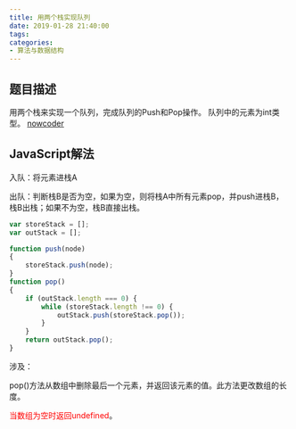 ```yaml
---
title: 用两个栈实现队列
date: 2019-01-28 21:40:00
tags:
categories:
- 算法与数据结构
---
```


## 题目描述
用两个栈来实现一个队列，完成队列的Push和Pop操作。 队列中的元素为int类型。
[nowcoder](https://www.nowcoder.com/practice/8a19cbe657394eeaac2f6ea9b0f6fcf6?tpId=13&tqId=11157&tPage=1&rp=1&ru=/ta/coding-interviews&qru=/ta/coding-interviews/question-ranking)


## JavaScript解法

入队：将元素进栈A

出队：判断栈B是否为空，如果为空，则将栈A中所有元素pop，并push进栈B，栈B出栈；如果不为空，栈B直接出栈。

```javascript
var storeStack = [];
var outStack = [];

function push(node)
{
    storeStack.push(node);
}
function pop()
{
    if (outStack.length === 0) {
        while (storeStack.length !== 0) {
            outStack.push(storeStack.pop());
        }
    }
    return outStack.pop();
}
```

涉及：

pop()方法从数组中删除最后一个元素，并返回该元素的值。此方法更改数组的长度。

<font color="red">当数组为空时返回undefined</font>。
